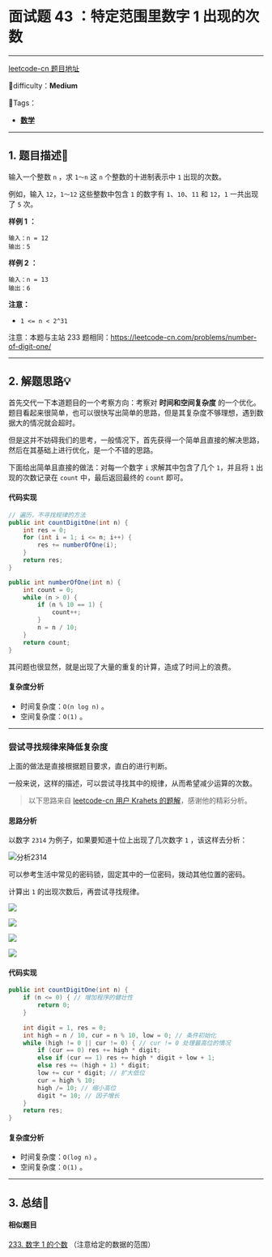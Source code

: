 # 面试题 43 ：特定范围里数字 1 出现的次数

---

[leetcode-cn 题目地址](https://leetcode-cn.com/problems/1nzheng-shu-zhong-1chu-xian-de-ci-shu-lcof/)

📗difficulty：**Medium**	

🎯Tags：

+ **[数学](https://leetcode-cn.com/tag/math/)**
---

## 1. 题目描述📃

输入一个整数 `n` ，求 `1～n` 这 `n` 个整数的十进制表示中 `1` 出现的次数。

例如，输入 `12`，`1～12` 这些整数中包含 `1` 的数字有 `1`、`10`、`11` 和 `12`，`1` 一共出现了 `5` 次。

**样例 1 ：**

```
输入：n = 12
输出：5
```



**样例 2 ：**

```
输入：n = 13
输出：6
```



**注意：**

+ `1 <= n < 2^31`

注意：本题与主站 233 题相同：https://leetcode-cn.com/problems/number-of-digit-one/

---

## 2. 解题思路💡

首先交代一下本道题目的一个考察方向：考察对 **时间和空间复杂度** 的一个优化。题目看起来很简单，也可以很快写出简单的思路，但是其复杂度不够理想，遇到数据大的情况就会超时。

但是这并不妨碍我们的思考，一般情况下，首先获得一个简单且直接的解决思路，然后在其基础上进行优化，是一个不错的思路。

下面给出简单且直接的做法：对每一个数字 `i` 求解其中包含了几个 `1`，并且将 `1` 出现的次数记录在 `count` 中，最后返回最终的 `count` 即可。

#### 代码实现

```java
// 遍历，不寻找规律的方法
public int countDigitOne(int n) {
    int res = 0;
    for (int i = 1; i <= n; i++) {
        res += numberOfOne(i);
    }
    return res;
}

public int numberOfOne(int n) {
    int count = 0;
    while (n > 0) {
        if (n % 10 == 1) {
            count++;
        }
        n = n / 10;
    }
    return count;
}
```

其问题也很显然，就是出现了大量的重复的计算，造成了时间上的浪费。



#### 复杂度分析

+ 时间复杂度：`O(n log n)`  。
+ 空间复杂度：`O(1)`  。

---

### 尝试寻找规律来降低复杂度

上面的做法是直接根据题目要求，直白的进行判断。

一般来说，这样的描述，可以尝试寻找其中的规律，从而希望减少运算的次数。

> 以下思路来自 [leetcode-cn 用户 Krahets 的题解](https://leetcode-cn.com/problems/1nzheng-shu-zhong-1chu-xian-de-ci-shu-lcof/solution/mian-shi-ti-43-1n-zheng-shu-zhong-1-chu-xian-de-2/)，感谢他的精彩分析。

#### 思路分析

以数字 `2314` 为例子，如果要知道十位上出现了几次数字 `1` ，该这样去分析：

![分析2314](https://assets.ryantech.ltd/20200819151434.png)



可以参考生活中常见的密码锁，固定其中的一位密码，拨动其他位置的密码。

计算出 `1` 的出现次数后，再尝试寻找规律。

![](https://assets.ryantech.ltd/20200819155258.png)

![](https://assets.ryantech.ltd/20200819155341.png)

![](https://assets.ryantech.ltd/20200819155408.png)

![](https://assets.ryantech.ltd/20200819155437.png)



#### 代码实现

```java
public int countDigitOne(int n) {
    if (n <= 0) { // 增加程序的健壮性
        return 0;
    }
    
    int digit = 1, res = 0;
    int high = n / 10, cur = n % 10, low = 0; // 条件初始化
    while (high != 0 || cur != 0) { // cur != 0 处理最高位的情况
        if (cur == 0) res += high * digit;
        else if (cur == 1) res += high * digit + low + 1;
        else res += (high + 1) * digit;
        low += cur * digit; // 扩大低位
        cur = high % 10;
        high /= 10; // 缩小高位
        digit *= 10; // 因子增长
    }
    return res;
}
```



#### 复杂度分析

+ 时间复杂度：`O(log n)`  。
+ 空间复杂度：`O(1)`  。

---

## 3. 总结🎯

#### 相似题目

[233. 数字 1 的个数](https://leetcode-cn.com/problems/number-of-digit-one/) （注意给定的数据的范围）

